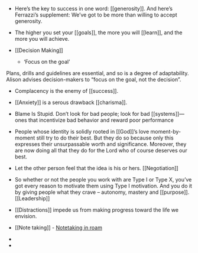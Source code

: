 - Here’s the key to success in one word: [[generosity]]. And here’s Ferrazzi’s supplement: We’ve got to be more than willing to accept generosity.

- The higher you set your [[goals]], the more you will [[learn]], and the more you will achieve.

- [[Decision Making]]
	 - ‘Focus on the goal’

Plans, drills and guidelines are essential, and so is a degree of adaptability. Alison advises decision-makers to “focus on the goal, not the decision”.


- Complacency is the enemy of [[success]].

- [[Anxiety]] is a serous drawback [[charisma]].

- Blame Is Stupid. Don’t look for bad people; look for bad [[systems]]—ones that incentivize bad behavior and reward poor performance

- People whose identity is solidly rooted in [[God]]’s love moment-by-moment still try to do their best. But they do so because only this expresses their unsurpassable worth and significance. Moreover, they are now doing all that they do for the Lord who of course deserves our best.

- Let the other person feel that the idea is his or hers. [[Negotiation]]

- So whether or not the people you work with are Type I or Type X, you’ve got every reason to motivate them using Type I motivation. And you do it by giving people what they crave – autonomy, mastery and [[purpose]]. [[Leadership]]

- [[Distractions]] impede us from making progress toward the life we envision.

- [[Note taking]] - [Notetaking in roam](https://www.youtube.com/watch?v=ljyo_WAJevQ)

- 

- 
